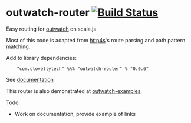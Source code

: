 outwatch-router [![Build Status][travis-img]][travis-link]
===

Easy routing for [outwatch](https://outwatch.github.io) on scala.js

Most of this code is adapted from [http4s](http://http4s.org)'s route parsing and path pattern matching. 

Add to library dependencies:

```
	"com.clovellytech" %%% "outwatch-router" % "0.0.6"
```

See [documentation][doc-root]

This router is also demonstrated at [outwatch-examples](https://github.com/clovellytech/outwatch-examples).

Todo:
* Work on documentation, provide example of links

[travis-img]:https://travis-ci.com/clovellytech/outwatch-router.svg?branch=master
[travis-link]:https://travis-ci.com/clovellytech/outwatch-router
[doc-root]:https://clovellytech.github.io/outwatch-router
